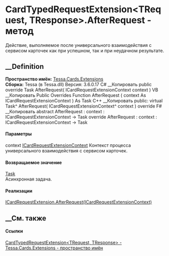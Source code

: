 # CardTypedRequestExtension<TRequest, TResponse>.AfterRequest - метод
Действие, выполняемое после универсального взаимодействия с сервисом карточек
как при успешном, так и при неудачном результате.
##  __Definition
 **Пространство имён:** [Tessa.Cards.Extensions](N_Tessa_Cards_Extensions.htm)  
 **Сборка:** Tessa (в Tessa.dll) Версия: 3.6.0.17
C# __Копировать
     public override Task AfterRequest(
    	ICardRequestExtensionContext context
    )
VB __Копировать
     Public Overrides Function AfterRequest ( 
    	context As ICardRequestExtensionContext
    ) As Task
C++ __Копировать
     public:
    virtual Task^ AfterRequest(
    	ICardRequestExtensionContext^ context
    ) override
F# __Копировать
     abstract AfterRequest : 
            context : ICardRequestExtensionContext -> Task 
    override AfterRequest : 
            context : ICardRequestExtensionContext -> Task 
#### Параметры
context
[ICardRequestExtensionContext](T_Tessa_Cards_Extensions_ICardRequestExtensionContext.htm)
    Контекст процесса универсального взаимодействия с сервисом карточек.
#### Возвращаемое значение
[Task](https://learn.microsoft.com/dotnet/api/system.threading.tasks.task)  
Асинхронная задача.
#### Реализации
[ICardRequestExtension.AfterRequest(ICardRequestExtensionContext)](M_Tessa_Cards_Extensions_ICardRequestExtension_AfterRequest.htm)  
##  __См. также
#### Ссылки
[CardTypedRequestExtension<TRequest, TResponse> \-
](T_Tessa_Cards_Extensions_CardTypedRequestExtension_2.htm)
[Tessa.Cards.Extensions - пространство имён](N_Tessa_Cards_Extensions.htm)
